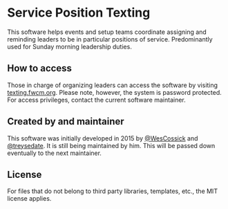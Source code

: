 # Service Position Texting
This software helps events and setup teams coordinate assigning and reminding leaders to be in particular positions of service. Predominantly used for Sunday morning leadership duties.

## How to access
Those in charge of organizing leaders can access the software by visiting [texting.fwcm.org](http://texting.fwcm.org). Please note, however, the system is password protected. For access privileges, contact the current software maintainer.

## Created by and maintainer
This software was initially developed in 2015 by [@WesCossick](https://github.com/WesCossick) and [@treysedate](https://github.com/treysedate). It is still being maintained by him. This will be passed down eventually to the next maintainer.

## License
For files that do not belong to third party libraries, templates, etc., the MIT license applies.
